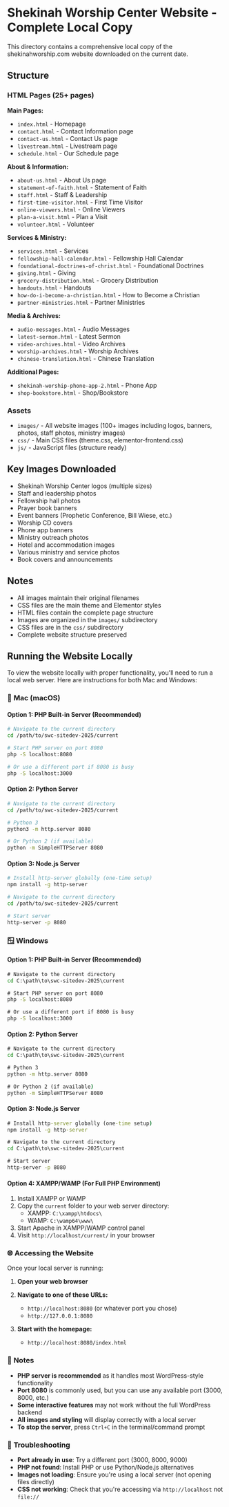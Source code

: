 # Shekinah Worship Center Website - Complete Local Copy

This directory contains a comprehensive local copy of the shekinahworship.com website downloaded on the current date.

## Structure

### HTML Pages (25+ pages)
**Main Pages:**
- `index.html` - Homepage
- `contact.html` - Contact Information page
- `contact-us.html` - Contact Us page
- `livestream.html` - Livestream page
- `schedule.html` - Our Schedule page

**About & Information:**
- `about-us.html` - About Us page
- `statement-of-faith.html` - Statement of Faith
- `staff.html` - Staff & Leadership
- `first-time-visitor.html` - First Time Visitor
- `online-viewers.html` - Online Viewers
- `plan-a-visit.html` - Plan a Visit
- `volunteer.html` - Volunteer

**Services & Ministry:**
- `services.html` - Services
- `fellowship-hall-calendar.html` - Fellowship Hall Calendar
- `foundational-doctrines-of-christ.html` - Foundational Doctrines
- `giving.html` - Giving
- `grocery-distribution.html` - Grocery Distribution
- `handouts.html` - Handouts
- `how-do-i-become-a-christian.html` - How to Become a Christian
- `partner-ministries.html` - Partner Ministries

**Media & Archives:**
- `audio-messages.html` - Audio Messages
- `latest-sermon.html` - Latest Sermon
- `video-archives.html` - Video Archives
- `worship-archives.html` - Worship Archives
- `chinese-translation.html` - Chinese Translation

**Additional Pages:**
- `shekinah-worship-phone-app-2.html` - Phone App
- `shop-bookstore.html` - Shop/Bookstore

### Assets
- `images/` - All website images (100+ images including logos, banners, photos, staff photos, ministry images)
- `css/` - Main CSS files (theme.css, elementor-frontend.css)
- `js/` - JavaScript files (structure ready)

## Key Images Downloaded
- Shekinah Worship Center logos (multiple sizes)
- Staff and leadership photos
- Fellowship hall photos
- Prayer book banners
- Event banners (Prophetic Conference, Bill Wiese, etc.)
- Worship CD covers
- Phone app banners
- Ministry outreach photos
- Hotel and accommodation images
- Various ministry and service photos
- Book covers and announcements

## Notes
- All images maintain their original filenames
- CSS files are the main theme and Elementor styles
- HTML files contain the complete page structure
- Images are organized in the `images/` subdirectory
- CSS files are in the `css/` subdirectory
- Complete website structure preserved

## Running the Website Locally

To view the website locally with proper functionality, you'll need to run a local web server. Here are instructions for both Mac and Windows:

### 🍎 **Mac (macOS)**

#### Option 1: PHP Built-in Server (Recommended)
```bash
# Navigate to the current directory
cd /path/to/swc-sitedev-2025/current

# Start PHP server on port 8080
php -S localhost:8080

# Or use a different port if 8080 is busy
php -S localhost:3000
```

#### Option 2: Python Server
```bash
# Navigate to the current directory
cd /path/to/swc-sitedev-2025/current

# Python 3
python3 -m http.server 8080

# Or Python 2 (if available)
python -m SimpleHTTPServer 8080
```

#### Option 3: Node.js Server
```bash
# Install http-server globally (one-time setup)
npm install -g http-server

# Navigate to the current directory
cd /path/to/swc-sitedev-2025/current

# Start server
http-server -p 8080
```

### 🪟 **Windows**

#### Option 1: PHP Built-in Server (Recommended)
```cmd
# Navigate to the current directory
cd C:\path\to\swc-sitedev-2025\current

# Start PHP server on port 8080
php -S localhost:8080

# Or use a different port if 8080 is busy
php -S localhost:3000
```

#### Option 2: Python Server
```cmd
# Navigate to the current directory
cd C:\path\to\swc-sitedev-2025\current

# Python 3
python -m http.server 8080

# Or Python 2 (if available)
python -m SimpleHTTPServer 8080
```

#### Option 3: Node.js Server
```cmd
# Install http-server globally (one-time setup)
npm install -g http-server

# Navigate to the current directory
cd C:\path\to\swc-sitedev-2025\current

# Start server
http-server -p 8080
```

#### Option 4: XAMPP/WAMP (For Full PHP Environment)
1. Install XAMPP or WAMP
2. Copy the `current` folder to your web server directory:
   - XAMPP: `C:\xampp\htdocs\`
   - WAMP: `C:\wamp64\www\`
3. Start Apache in XAMPP/WAMP control panel
4. Visit `http://localhost/current/` in your browser

### 🌐 **Accessing the Website**

Once your local server is running:

1. **Open your web browser**
2. **Navigate to one of these URLs:**
   - `http://localhost:8080` (or whatever port you chose)
   - `http://127.0.0.1:8080`

3. **Start with the homepage:**
   - `http://localhost:8080/index.html`

### 📝 **Notes**
- **PHP server is recommended** as it handles most WordPress-style functionality
- **Port 8080** is commonly used, but you can use any available port (3000, 8000, etc.)
- **Some interactive features** may not work without the full WordPress backend
- **All images and styling** will display correctly with a local server
- **To stop the server**, press `Ctrl+C` in the terminal/command prompt

### 🔧 **Troubleshooting**
- **Port already in use**: Try a different port (3000, 8000, 9000)
- **PHP not found**: Install PHP or use Python/Node.js alternatives
- **Images not loading**: Ensure you're using a local server (not opening files directly)
- **CSS not working**: Check that you're accessing via `http://localhost` not `file://`
